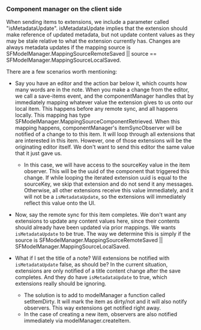 ### Component manager on the client side

When sending items to extensions, we include a parameter called "isMetadataUpdate". isMetadataUpdate implies that the extension should make reference of updated metadata, but not update content values as they may be stale relative to what the extension currently has. Changes are always metadata updates if the mapping source is SFModelManager.MappingSourceRemoteSaved || source == SFModelManager.MappingSourceLocalSaved.

There are a few scenarios worth mentioning:

- Say you have an editor and the action bar below it, which counts how many words are in the note. When you make a change from the editor, we call a save-items event, and the componentManager handles that by immediately mapping whatever value the extension gives to us onto our local item. This happens before any remote sync, and all happens locally. This mapping has type SFModelManager.MappingSourceComponentRetrieved. When this mapping happens, componentManager's itemSyncObserver will be notified of a change to to this item. It will loop through all extensions that are interested in this item. However, one of those extensions will be the originating editor itself. We don't want to send this editor the same value that it just gave us.
  - In this case, we will have access to the sourceKey value in the item observer. This will be the uuid of the component that triggered this change. If while looping the iterated extension uuid is equal to the sourceKey, we skip that extension and do not send it any messages. Otherwise, all other extensions receive this value immediately, and it will not be a `isMetadataUpdate`, so the extensions will immediately reflect this value onto the UI.

- Now, say the remote sync for this item completes. We don't want any extensions to update any content values here, since their contents should already have been updated via prior mappings. We wants `isMetadataUpdate` to be true. The way we determine this is simply if the source is SFModelManager.MappingSourceRemoteSaved || SFModelManager.MappingSourceLocalSaved.

- What if I set the title of a note? Will extensions be notified with `isMetadataUpdate` false, as should be? In the current situation, extensions are only notified of a title content change after the save completes. And they do have `isMetadataUpdate` to true, which extensions really should be ignoring.
  - The solution is to add to modelManager a function called setItemDirty. It will mark the item as dirty/not and it will also notify observers. This way extensions get notified right away.
  - In the case of creating a new item, observers are also notified immediately via modelManager.createItem.
